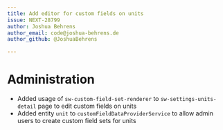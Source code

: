 ```yaml
---
title: Add editor for custom fields on units
issue: NEXT-28799
author: Joshua Behrens
author_email: code@joshua-behrens.de
author_github: @JoshuaBehrens

---
```

# Administration
* Added usage of `sw-custom-field-set-renderer` to `sw-settings-units-detail` page to edit custom fields on units
* Added entity `unit` to `customFieldDataProviderService` to allow admin users to create custom field sets for units
